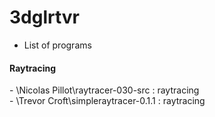 # 3dglrtvr

* List of programs

#### Raytracing

\- \\Nicolas Pillot\\raytracer-030-src : raytracing<br>
\- \\Trevor Croft\\simpleraytracer-0.1.1 : raytracing<br>
